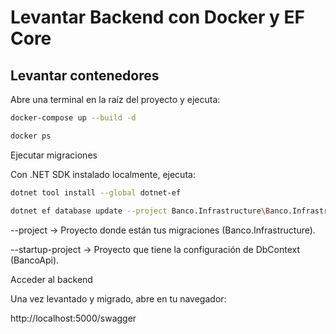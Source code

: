 ﻿# Levantar Backend con Docker y EF Core

## Levantar contenedores

Abre una terminal en la raíz del proyecto y ejecuta:

```bash
docker-compose up --build -d
```

```bash
docker ps

```

Ejecutar migraciones

Con .NET SDK instalado localmente, ejecuta:
```bash
dotnet tool install --global dotnet-ef
```

```bash
dotnet ef database update --project Banco.Infrastructure\Banco.Infrastructure.csproj --startup-project BancoApi\BancoApi.csproj

```

--project → Proyecto donde están tus migraciones (Banco.Infrastructure).

--startup-project → Proyecto que tiene la configuración de DbContext (BancoApi).

Acceder al backend

Una vez levantado y migrado, abre en tu navegador:

http://localhost:5000/swagger
